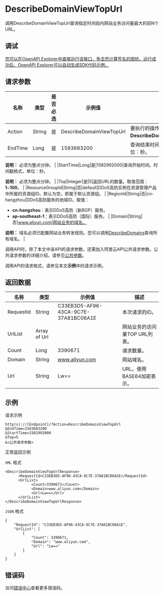 # DescribeDomainViewTopUrl

调用DescribeDomainViewTopUrl查询指定时间段内网站业务访问量最大的前N个URL。

## 调试

[您可以在OpenAPI Explorer中直接运行该接口，免去您计算签名的困扰。运行成功后，OpenAPI Explorer可以自动生成SDK代码示例。](https://api.aliyun.com/#product=ddoscoo&api=DescribeDomainViewTopUrl&type=RPC&version=2020-01-01)

## 请求参数

|名称|类型|是否必选|示例值|描述|
|--|--|----|---|--|
|Action|String|是|DescribeDomainViewTopUrl|要执行的操作。取值：**DescribeDomainViewTopUrl**。 |
|EndTime|Long|是|1583683200|查询结束时间。时间戳格式，单位：秒。

 **说明：** 必须为整点分钟。 |
|StartTime|Long|是|1582992000|查询开始时间。时间戳格式，单位：秒。

 **说明：** 必须为整点分钟。 |
|Top|Integer|是|5|返回URL的数量。取值范围：**1**~**100**。 |
|ResourceGroupId|String|否|default|DDoS高防实例在资源管理产品中所属的资源组ID。默认为空，即属于默认资源组。 |
|RegionId|String|否|cn-hangzhou|DDoS高防服务的地域ID。取值：

 -   **cn-hangzhou**：表示DDoS高防（新BGP）服务。
-   **ap-southeast-1**：表示DDoS高防（国际）服务。 |
|Domain|String|否|www.aliyun.com|网站业务的域名。

 **说明：** 域名必须已配置网站业务转发规则。您可以调用[DescribeDomains](~~91724~~)查询所有域名。 |

调用API时，除了本文中该API的请求参数，还需加入阿里云API公共请求参数。公共请求参数的详细介绍，请参见[公共参数](~~157269~~)。

调用API的请求格式，请参见本文**示例**中的请求示例。

## 返回数据

|名称|类型|示例值|描述|
|--|--|---|--|
|RequestId|String|C33EB3D5-AF96-43CA-9C7E-37A81BC06A1E|本次请求的ID。 |
|UrlList|Array of Url| |网站业务的访问量TOP URL列表。 |
|Count|Long|3390671|请求数量。 |
|Domain|String|www.aliyun.com|网站域名。 |
|Url|String|Lw==|URL。使用BASE64加密表示。 |

## 示例

请求示例

```
http(s)://[Endpoint]/?Action=DescribeDomainViewTopUrl
&EndTime=1583683200
&StartTime=1582992000
&Top=5
&<公共请求参数>
```

正常返回示例

`XML` 格式

```
<DescribeDomainViewTopUrlResponse>
	  <RequestId>C33EB3D5-AF96-43CA-9C7E-37A81BC06A1E</RequestId>
	  <UrlList>
		    <Count>3390671</Count>
		    <Domain>www.aliyun.com</Domain>
		    <Url>Lw==</Url>
	  </UrlList>
</DescribeDomainViewTopUrlResponse>
```

`JSON` 格式

```
{
    "RequestId": "C33EB3D5-AF96-43CA-9C7E-37A81BC06A1E",
    "UrlList": [
        {
            "Count": 3390671,
            "Domain": "www.aliyun.com",
            "Url": "Lw=="
        }
    ]
}
```

## 错误码

访问[错误中心](https://error-center.alibabacloud.com/status/product/ddoscoo)查看更多错误码。

